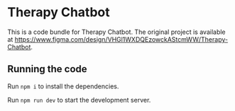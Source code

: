
  # Therapy Chatbot

  This is a code bundle for Therapy Chatbot. The original project is available at https://www.figma.com/design/VHGl1WXDQEzowckAStcmWW/Therapy-Chatbot.

  ## Running the code

  Run `npm i` to install the dependencies.

  Run `npm run dev` to start the development server.
  